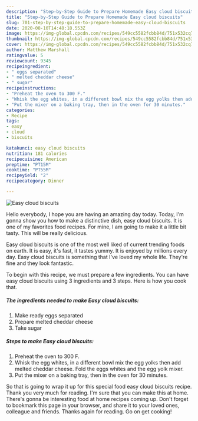 ```yaml
---
description: "Step-by-Step Guide to Prepare Homemade Easy cloud biscuits"
title: "Step-by-Step Guide to Prepare Homemade Easy cloud biscuits"
slug: 701-step-by-step-guide-to-prepare-homemade-easy-cloud-biscuits
date: 2020-08-10T14:48:18.553Z
image: https://img-global.cpcdn.com/recipes/549cc5582fcbb84d/751x532cq70/easy-cloud-biscuits-recipe-main-photo.jpg
thumbnail: https://img-global.cpcdn.com/recipes/549cc5582fcbb84d/751x532cq70/easy-cloud-biscuits-recipe-main-photo.jpg
cover: https://img-global.cpcdn.com/recipes/549cc5582fcbb84d/751x532cq70/easy-cloud-biscuits-recipe-main-photo.jpg
author: Matthew Marshall
ratingvalue: 5
reviewcount: 9345
recipeingredient:
- " eggs separated"
- " melted cheddar cheese"
- " sugar"
recipeinstructions:
- "Preheat the oven to 300 F."
- "Whisk the egg whites, in a different bowl mix the egg yolks then add melted cheddar cheese. Fold the eggs whites and the egg yolk mixer."
- "Put the mixer on a baking tray, then in the oven for 30 minutes."
categories:
- Recipe
tags:
- easy
- cloud
- biscuits

katakunci: easy cloud biscuits 
nutrition: 181 calories
recipecuisine: American
preptime: "PT15M"
cooktime: "PT55M"
recipeyield: "2"
recipecategory: Dinner

---
```



![Easy cloud biscuits](https://img-global.cpcdn.com/recipes/549cc5582fcbb84d/751x532cq70/easy-cloud-biscuits-recipe-main-photo.jpg)

Hello everybody, I hope you are having an amazing day today. Today, I'm gonna show you how to make a distinctive dish, easy cloud biscuits. It is one of my favorites food recipes. For mine, I am going to make it a little bit tasty. This will be really delicious.



Easy cloud biscuits is one of the most well liked of current trending foods on earth. It is easy, it's fast, it tastes yummy. It is enjoyed by millions every day. Easy cloud biscuits is something that I've loved my whole life. They're fine and they look fantastic.


To begin with this recipe, we must prepare a few ingredients. You can have easy cloud biscuits using 3 ingredients and 3 steps. Here is how you cook that.

<!--inarticleads1-->

##### The ingredients needed to make Easy cloud biscuits:

1. Make ready  eggs separated
1. Prepare  melted cheddar cheese
1. Take  sugar




<!--inarticleads2-->

##### Steps to make Easy cloud biscuits:

1. Preheat the oven to 300 F.
1. Whisk the egg whites, in a different bowl mix the egg yolks then add melted cheddar cheese. Fold the eggs whites and the egg yolk mixer.
1. Put the mixer on a baking tray, then in the oven for 30 minutes.




So that is going to wrap it up for this special food easy cloud biscuits recipe. Thank you very much for reading. I'm sure that you can make this at home. There's gonna be interesting food at home recipes coming up. Don't forget to bookmark this page in your browser, and share it to your loved ones, colleague and friends. Thanks again for reading. Go on get cooking!
